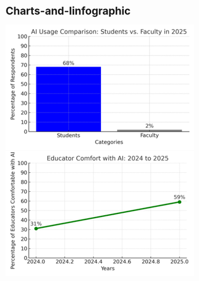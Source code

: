 # Charts-and-Iinfographic
![image alt](https://github.com/saif9012911/Charts-and-Iinfographic/blob/main/AI%20usage%20comparison.png)
![image alt](https://github.com/saif9012911/Charts-and-Iinfographic/blob/main/Educator%20comfor%20with%20AI.png)
